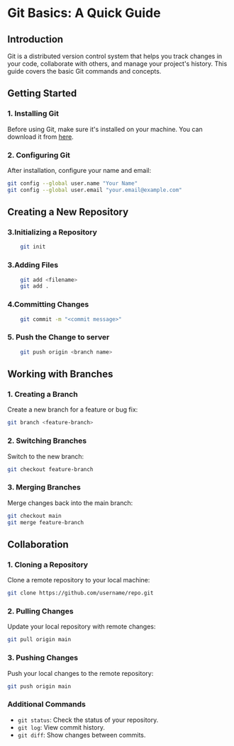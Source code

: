 # Git Basics: A Quick Guide

## Introduction

Git is a distributed version control system that helps you track changes in your code, collaborate with others, and manage your project's history. This guide covers the basic Git commands and concepts.

## Getting Started

### 1. Installing Git

Before using Git, make sure it's installed on your machine. You can download it from [here](https://git-scm.com/downloads).

### 2. Configuring Git

After installation, configure your name and email:

```bash
git config --global user.name "Your Name"
git config --global user.email "your.email@example.com"
```

## Creating a New Repository
### 3.Initializing a Repository

```bash
    git init
```

### 3.Adding Files

```bash
    git add <filename>
    git add .
```

### 4.Committing  Changes

```bash
    git commit -m "<commit message>"
```

### 5. Push the Change to server
```bash
    git push origin <branch name>
``` 

## Working with Branches

### 1. Creating a Branch
Create a new branch for a feature or bug fix:

```bash
git branch <feature-branch>
```
### 2. Switching Branches
Switch to the new branch:

```bash
git checkout feature-branch
```


### 3. Merging Branches

Merge changes back into the main branch:
``` bash
git checkout main
git merge feature-branch
```


## Collaboration
### 1. Cloning a Repository
Clone a remote repository to your local machine:
``` bash
git clone https://github.com/username/repo.git
```
### 2. Pulling Changes
Update your local repository with remote changes:
```bash
git pull origin main
```
### 3. Pushing Changes
Push your local changes to the remote repository:
```bash
git push origin main
```
### Additional Commands
- `git status`: Check the status of your repository.
- `git log`: View commit history.
- `git diff`: Show changes between commits.
